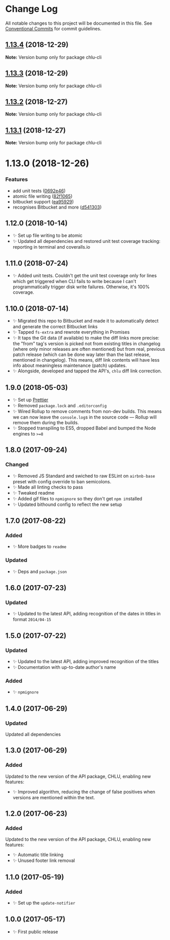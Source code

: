 # Change Log

All notable changes to this project will be documented in this file.
See [Conventional Commits](https://conventionalcommits.org) for commit guidelines.

## [1.13.4](https://bitbucket.org/codsen/codsen/src/master/packages/chlu-cli/compare/chlu-cli@1.13.3...chlu-cli@1.13.4) (2018-12-29)

**Note:** Version bump only for package chlu-cli





## [1.13.3](https://bitbucket.org/codsen/codsen/src/master/packages/chlu-cli/compare/chlu-cli@1.13.2...chlu-cli@1.13.3) (2018-12-29)

**Note:** Version bump only for package chlu-cli





## [1.13.2](https://bitbucket.org/codsen/codsen/src/master/packages/chlu-cli/compare/chlu-cli@1.13.1...chlu-cli@1.13.2) (2018-12-27)

**Note:** Version bump only for package chlu-cli





## [1.13.1](https://bitbucket.org/codsen/codsen/src/master/packages/chlu-cli/compare/chlu-cli@1.13.0...chlu-cli@1.13.1) (2018-12-27)

**Note:** Version bump only for package chlu-cli





# 1.13.0 (2018-12-26)


### Features

* add unit tests ([0692e46](https://bitbucket.org/codsen/codsen/src/master/packages/chlu-cli/commits/0692e46))
* atomic file writing ([82f1065](https://bitbucket.org/codsen/codsen/src/master/packages/chlu-cli/commits/82f1065))
* bitbucket support ([ea95929](https://bitbucket.org/codsen/codsen/src/master/packages/chlu-cli/commits/ea95929))
* recognises Bitbucket and more ([d541303](https://bitbucket.org/codsen/codsen/src/master/packages/chlu-cli/commits/d541303))





## 1.12.0 (2018-10-14)

- ✨ Set up file writing to be atomic
- ✨ Updated all dependencies and restored unit test coverage tracking: reporting in terminal and coveralls.io

## 1.11.0 (2018-07-24)

- ✨ Added unit tests. Couldn't get the unit test coverage only for lines which get triggered when CLI fails to write because I can't programmatically trigger disk write failures. Otherwise, it's 100% coverage.

## 1.10.0 (2018-07-14)

- ✨ Migrated this repo to Bitbucket and made it to automatically detect and generate the correct Bitbucket links
- ✨ Tapped `fs-extra` and rewrote everything in Promises
- ✨ It taps the Git data (if available) to make the diff links more precise: the "from" tag's version is picked not from existing titles in changelog (where only minor releases are often mentioned) but from real, previous patch release (which can be done way later than the last release, mentioned in changelog). This means, diff link contents will have less info about meaningless maintenance (patch) updates.
- ✨ Alongside, developed and tapped the API's, `chlu` diff link correction.

## 1.9.0 (2018-05-03)

- ✨ Set up [Prettier](https://prettier.io)
- ✨ Removed `package.lock` and `.editorconfig`
- ✨ Wired Rollup to remove comments from non-dev builds. This means we can now leave the `console.log`s in the source code — Rollup will remove them during the builds.
- ✨ Stopped transpiling to ES5, dropped Babel and bumped the Node engines to `>=8`

## 1.8.0 (2017-09-24)

### Changed

- ✨ Removed JS Standard and swiched to raw ESLint on `airbnb-base` preset with config override to ban semicolons.
- ✨ Made all linting checks to pass
- ✨ Tweaked readme
- ✨ Added gif files to `npmignore` so they don't get `npm i`nstalled
- ✨ Updated bithound config to reflect the new setup

## 1.7.0 (2017-08-22)

### Added

- ✨ More badges to `readme`

### Updated

- ✨ Deps and `package.json`

## 1.6.0 (2017-07-23)

### Updated

- ✨ Updated to the latest API, adding recognition of the dates in titles in format `2014/04-15`

## 1.5.0 (2017-07-22)

### Updated

- ✨ Updated to the latest API, adding improved recognition of the titles
- ✨ Documentation with up-to-date author's name

### Added

- ✨ `npmignore`

## 1.4.0 (2017-06-29)

### Updated

Updated all dependencies

## 1.3.0 (2017-06-29)

### Added

Updated to the new version of the API package, CHLU, enabling new features:

- ✨ Improved algorithm, reducing the change of false positives when versions are mentioned within the text.

## 1.2.0 (2017-06-23)

### Added

Updated to the new version of the API package, CHLU, enabling new features:

- ✨ Automatic title linking
- ✨ Unused footer link removal

## 1.1.0 (2017-05-19)

### Added

- ✨ Set up the `update-notifier`

## 1.0.0 (2017-05-17)

- ✨ First public release
